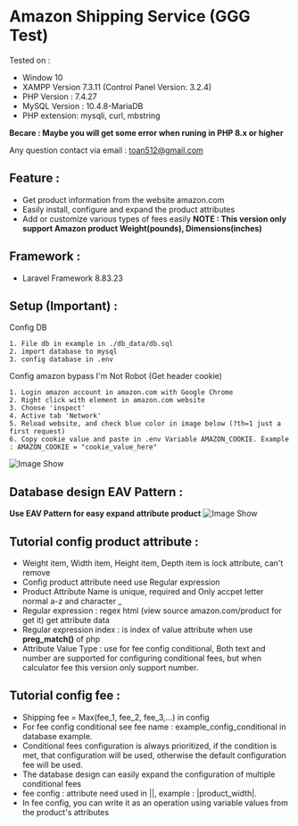 # Amazon Shipping Service (GGG Test)
Tested on :
- Window 10
- XAMPP Version 7.3.11 (Control Panel Version: 3.2.4)
- PHP Version : 7.4.27 
- MySQL Version : 10.4.8-MariaDB
- PHP extension: mysqli, curl, mbstring 

**Becare : Maybe you will get some error when runing in PHP 8.x or higher**

Any question contact via email : toan512@gmail.com

## Feature : 
- Get product information from the website amazon.com
- Easily install, configure and expand the product attributes
- Add or customize various types of fees easily
**NOTE : This version only support Amazon product Weight(pounds), Dimensions(inches)**
## Framework : 
- Laravel Framework 8.83.23

## Setup (**Important**) : 
Config DB

```
1. File db in example in ./db_data/db.sql
2. import database to mysql 
3. config database in .env
```
Config amazon bypass I'm Not Robot (Get header cookie)

```
1. Login amazon account in amazon.com with Google Chrome
2. Right click with element in amazon.com website 
3. Choose 'inspect' 
4. Active tab 'Network'
5. Reload website, and check blue color in image below (?th=1 just a first request)
6. Copy cookie value and paste in .env Variable AMAZON_COOKIE. Example : AMAZON_COOKIE = "cookie_value_here"
```
![Image Show](https://soistories.one/cv/images/tut.jpg)

## Database design EAV Pattern :
**Use EAV Pattern for easy expand attribute product**
![Image Show](https://soistories.one/cv/images/eav_design.jpg)

## Tutorial config product attribute : 
- Weight item, Width item, Height item, Depth item is lock attribute, can't remove
- Config product attribute need use Regular expression
- Product Attribute Name is unique, required and Only accpet letter normal a-z and character _ 
- Regular expression : regex html (view source amazon.com/product for get it) get attribute data
- Regular expression index : is index of value attribute when use **preg_match()** of php 
- Attribute Value Type : use for fee config conditional, Both text and number are supported for configuring conditional fees, but when calculator fee this version only support number.

## Tutorial config fee : 
- Shipping fee = Max(fee_1, fee_2, fee_3,...) in config
- For fee config conditional see fee name : example_config_conditional in database example.
- Conditional fees configuration is always prioritized, if the condition is met, that configuration will be used, otherwise the default configuration fee will be used.
- The database design can easily expand the configuration of multiple conditional fees
- fee config : attribute need used in ||, example : |product_width|.
- In fee config, you can write it as an operation using variable values from the product's attributes

